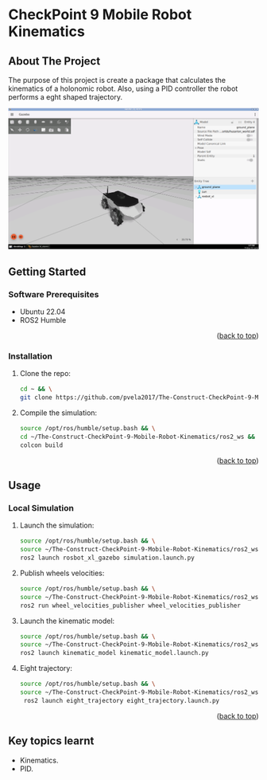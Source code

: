 # CheckPoint 9 Mobile Robot Kinematics

<a name="readme-top"></a>

## About The Project
The purpose of this project is create a package that calculates the kinematics of a holonomic robot. Also, using a PID controller the robot performs a eght shaped trajectory.

![This is an image](images/preview.png)

<!-- GETTING STARTED -->
## Getting Started

### Software Prerequisites
* Ubuntu 22.04
* ROS2 Humble


<p align="right">(<a href="#readme-top">back to top</a>)</p>

<!-- INSTALLATION -->
### Installation
1. Clone the repo:
   ```sh
   cd ~ && \
   git clone https://github.com/pvela2017/The-Construct-CheckPoint-9-Mobile-Robot-Kinematics
   ```
2. Compile the simulation:
   ```sh
   source /opt/ros/humble/setup.bash && \
   cd ~/The-Construct-CheckPoint-9-Mobile-Robot-Kinematics/ros2_ws && \
   colcon build
   ```
     
<p align="right">(<a href="#readme-top">back to top</a>)</p>


<!-- USAGE -->
## Usage
### Local Simulation
1. Launch the simulation:
   ```sh
   source /opt/ros/humble/setup.bash && \
   source ~/The-Construct-CheckPoint-9-Mobile-Robot-Kinematics/ros2_ws/install/setup.bash && \
   ros2 launch rosbot_xl_gazebo simulation.launch.py
   ```
2. Publish wheels velocities:
   ```sh
   source /opt/ros/humble/setup.bash && \
   source ~/The-Construct-CheckPoint-9-Mobile-Robot-Kinematics/ros2_ws/install/setup.bash && \
   ros2 run wheel_velocities_publisher wheel_velocities_publisher
   ```
3. Launch the kinematic model:
   ```sh
   source /opt/ros/humble/setup.bash && \
   source ~/The-Construct-CheckPoint-9-Mobile-Robot-Kinematics/ros2_ws/install/setup.bash && \
   ros2 launch kinematic_model kinematic_model.launch.py
   ```
4. Eight trajectory:
   ```sh
   source /opt/ros/humble/setup.bash && \
   source ~/The-Construct-CheckPoint-9-Mobile-Robot-Kinematics/ros2_ws/install/setup.bash && \
    ros2 launch eight_trajectory eight_trajectory.launch.py
   ```

<p align="right">(<a href="#readme-top">back to top</a>)</p>

<!-- KEYS -->
## Key topics learnt
* Kinematics.
* PID.
